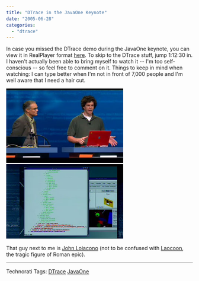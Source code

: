 ```yaml
---
title: "DTrace in the JavaOne Keynote"
date: "2005-06-28"
categories: 
  - "dtrace"
---
```


In case you missed the DTrace demo during the JavaOne keynote, you can view it in RealPlayer format [here](http://wcdata.sun.com/webcast/archives/VIP-1981). To skip to the DTrace stuff, jump 1:12:30 in. I haven't actually been able to bring myself to watch it -- I'm too self-conscious -- so feel free to comment on it. Things to keep in mind when watching: I can type better when I'm not in front of 7,000 people and I'm well aware that I need a hair cut.

![](images/j1keynote.jpg) ![](images/j1demo.jpg)

That guy next to me is [John Loiacono](http://blogs.sun.com/roller/page/johnnyl) (not to be confused with [Laocoon](http://www.bluffton.edu/~sullivanm/laocoon/laocoon.html), the tragic figure of Roman epic).

* * *

Technorati Tags: [DTrace](http://technorati.com/tag/DTrace) [JavaOne](http://technorati.com/tag/JavaOne)
